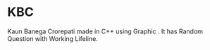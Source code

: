 # KBC
Kaun Banega Crorepati made in C++ using Graphic . It has Random Question with Working Lifeline.
